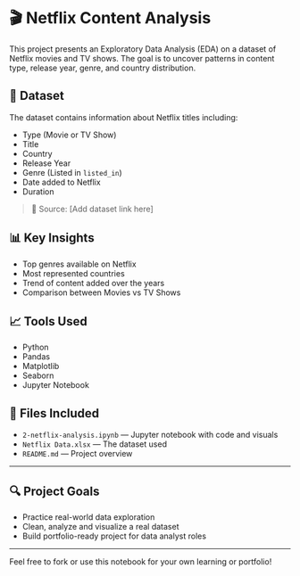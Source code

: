 # 🎬 Netflix Content Analysis

This project presents an Exploratory Data Analysis (EDA) on a dataset of Netflix movies and TV shows. The goal is to uncover patterns in content type, release year, genre, and country distribution.

## 📂 Dataset
The dataset contains information about Netflix titles including:

- Type (Movie or TV Show)
- Title
- Country
- Release Year
- Genre (Listed in `listed_in`)
- Date added to Netflix
- Duration

> 📌 Source: [Add dataset link here]

## 📊 Key Insights
- Top genres available on Netflix
- Most represented countries
- Trend of content added over the years
- Comparison between Movies vs TV Shows

## 📈 Tools Used
- Python
- Pandas
- Matplotlib
- Seaborn
- Jupyter Notebook

## 📁 Files Included
- `2-netflix-analysis.ipynb` — Jupyter notebook with code and visuals  
- `Netflix Data.xlsx` — The dataset used  
- `README.md` — Project overview

---

## 🔍 Project Goals

- Practice real-world data exploration
- Clean, analyze and visualize a real dataset
- Build portfolio-ready project for data analyst roles

---

Feel free to fork or use this notebook for your own learning or portfolio!
